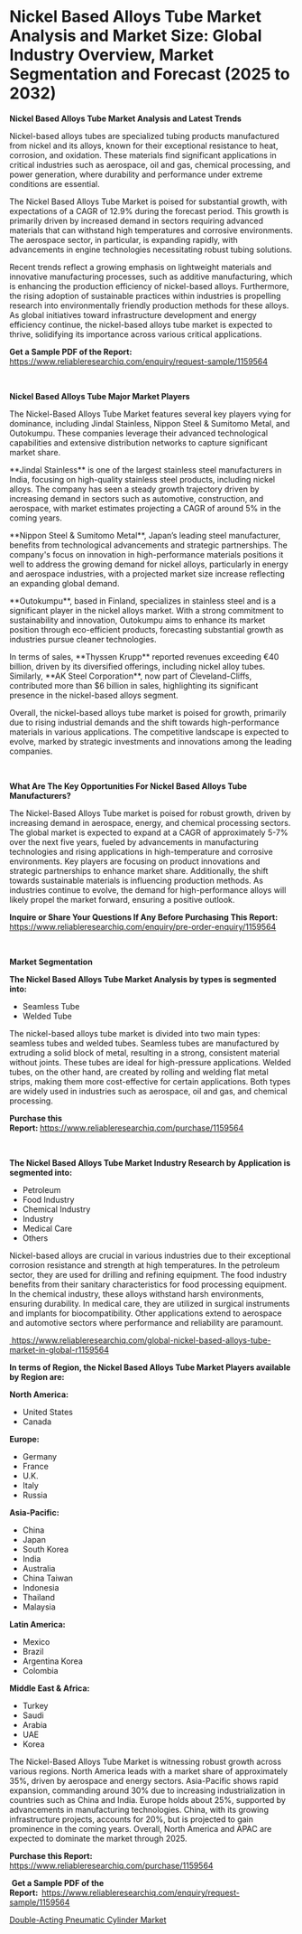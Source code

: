 <p><h1>Nickel Based Alloys Tube Market Analysis and Market Size: Global Industry Overview, Market Segmentation and Forecast (2025 to 2032)</h1></p><p><strong>Nickel Based Alloys Tube Market Analysis and Latest Trends</strong></p>
<p><p>Nickel-based alloys tubes are specialized tubing products manufactured from nickel and its alloys, known for their exceptional resistance to heat, corrosion, and oxidation. These materials find significant applications in critical industries such as aerospace, oil and gas, chemical processing, and power generation, where durability and performance under extreme conditions are essential.</p><p>The Nickel Based Alloys Tube Market is poised for substantial growth, with expectations of a CAGR of 12.9% during the forecast period. This growth is primarily driven by increased demand in sectors requiring advanced materials that can withstand high temperatures and corrosive environments. The aerospace sector, in particular, is expanding rapidly, with advancements in engine technologies necessitating robust tubing solutions.</p><p>Recent trends reflect a growing emphasis on lightweight materials and innovative manufacturing processes, such as additive manufacturing, which is enhancing the production efficiency of nickel-based alloys. Furthermore, the rising adoption of sustainable practices within industries is propelling research into environmentally friendly production methods for these alloys. As global initiatives toward infrastructure development and energy efficiency continue, the nickel-based alloys tube market is expected to thrive, solidifying its importance across various critical applications.</p></p>
<p><strong>Get a Sample PDF of the Report:&nbsp;</strong> <a href="https://www.reliableresearchiq.com/enquiry/request-sample/1159564?utm_campaign=3107&utm_medium=2&utm_source=Github&utm_content=ia&utm_term=22032025&utm_id=nickel-based-alloys-tube">https://www.reliableresearchiq.com/enquiry/request-sample/1159564</a></p>
<p>&nbsp;</p>
<p><strong>Nickel Based Alloys Tube Major Market Players</strong></p>
<p><p>The Nickel-Based Alloys Tube Market features several key players vying for dominance, including Jindal Stainless, Nippon Steel & Sumitomo Metal, and Outokumpu. These companies leverage their advanced technological capabilities and extensive distribution networks to capture significant market share.</p><p>**Jindal Stainless** is one of the largest stainless steel manufacturers in India, focusing on high-quality stainless steel products, including nickel alloys. The company has seen a steady growth trajectory driven by increasing demand in sectors such as automotive, construction, and aerospace, with market estimates projecting a CAGR of around 5% in the coming years.</p><p>**Nippon Steel & Sumitomo Metal**, Japan’s leading steel manufacturer, benefits from technological advancements and strategic partnerships. The company's focus on innovation in high-performance materials positions it well to address the growing demand for nickel alloys, particularly in energy and aerospace industries, with a projected market size increase reflecting an expanding global demand.</p><p>**Outokumpu**, based in Finland, specializes in stainless steel and is a significant player in the nickel alloys market. With a strong commitment to sustainability and innovation, Outokumpu aims to enhance its market position through eco-efficient products, forecasting substantial growth as industries pursue cleaner technologies.</p><p>In terms of sales, **Thyssen Krupp** reported revenues exceeding €40 billion, driven by its diversified offerings, including nickel alloy tubes. Similarly, **AK Steel Corporation**, now part of Cleveland-Cliffs, contributed more than $6 billion in sales, highlighting its significant presence in the nickel-based alloys segment.</p><p>Overall, the nickel-based alloys tube market is poised for growth, primarily due to rising industrial demands and the shift towards high-performance materials in various applications. The competitive landscape is expected to evolve, marked by strategic investments and innovations among the leading companies.</p></p>
<p>&nbsp;</p>
<p><strong>What Are The Key Opportunities For Nickel Based Alloys Tube Manufacturers?</strong></p>
<p><p>The Nickel-Based Alloys Tube market is poised for robust growth, driven by increasing demand in aerospace, energy, and chemical processing sectors. The global market is expected to expand at a CAGR of approximately 5-7% over the next five years, fueled by advancements in manufacturing technologies and rising applications in high-temperature and corrosive environments. Key players are focusing on product innovations and strategic partnerships to enhance market share. Additionally, the shift towards sustainable materials is influencing production methods. As industries continue to evolve, the demand for high-performance alloys will likely propel the market forward, ensuring a positive outlook.</p></p>
<p><strong>Inquire or Share Your Questions If Any Before Purchasing This Report:</strong> <a href="https://www.reliableresearchiq.com/enquiry/pre-order-enquiry/1159564?utm_campaign=3107&utm_medium=2&utm_source=Github&utm_content=ia&utm_term=22032025&utm_id=nickel-based-alloys-tube">https://www.reliableresearchiq.com/enquiry/pre-order-enquiry/1159564</a></p>
<p>&nbsp;</p>
<p><strong>Market Segmentation</strong></p>
<p><strong>The Nickel Based Alloys Tube Market Analysis by types is segmented into:</strong></p>
<p><ul><li>Seamless Tube</li><li>Welded Tube</li></ul></p>
<p><p>The nickel-based alloys tube market is divided into two main types: seamless tubes and welded tubes. Seamless tubes are manufactured by extruding a solid block of metal, resulting in a strong, consistent material without joints. These tubes are ideal for high-pressure applications. Welded tubes, on the other hand, are created by rolling and welding flat metal strips, making them more cost-effective for certain applications. Both types are widely used in industries such as aerospace, oil and gas, and chemical processing.</p></p>
<p><strong>Purchase this Report:&nbsp;</strong><a href="https://www.reliableresearchiq.com/purchase/1159564?utm_campaign=3107&utm_medium=2&utm_source=Github&utm_content=ia&utm_term=22032025&utm_id=nickel-based-alloys-tube">https://www.reliableresearchiq.com/purchase/1159564</a></p>
<p>&nbsp;</p>
<p><strong>The Nickel Based Alloys Tube Market Industry Research by Application is segmented into:</strong></p>
<p><ul><li>Petroleum</li><li>Food Industry</li><li>Chemical Industry</li><li>Industry</li><li>Medical Care</li><li>Others</li></ul></p>
<p><p>Nickel-based alloys are crucial in various industries due to their exceptional corrosion resistance and strength at high temperatures. In the petroleum sector, they are used for drilling and refining equipment. The food industry benefits from their sanitary characteristics for food processing equipment. In the chemical industry, these alloys withstand harsh environments, ensuring durability. In medical care, they are utilized in surgical instruments and implants for biocompatibility. Other applications extend to aerospace and automotive sectors where performance and reliability are paramount.</p></p>
<p><a href="https://www.reliableresearchiq.com/global-nickel-based-alloys-tube-market-in-global-r1159564?utm_campaign=3107&utm_medium=2&utm_source=Github&utm_content=ia&utm_term=22032025&utm_id=nickel-based-alloys-tube">&nbsp;https://www.reliableresearchiq.com/global-nickel-based-alloys-tube-market-in-global-r1159564</a></p>
<p><strong>In terms of Region, the Nickel Based Alloys Tube Market Players available by Region are:</strong></p>
<p>
    <p> <strong> North America: </strong>
        <ul>
            <li>United States</li>
            <li>Canada</li>
        </ul>
        </p> 
    <p> <strong> Europe: </strong>
        <ul>
            <li>Germany</li>
            <li>France</li>
            <li>U.K.</li>
            <li>Italy</li>
            <li>Russia</li>
        </ul>
        </p> 
    <p> <strong> Asia-Pacific: </strong>
        <ul>
            <li>China</li>
            <li>Japan</li>
            <li>South Korea</li>
            <li>India</li>
            <li>Australia</li>
            <li>China Taiwan</li>
            <li>Indonesia</li>
            <li>Thailand</li>
            <li>Malaysia</li>
        </ul>
        </p> 
    <p> <strong> Latin America: </strong>
        <ul>
            <li>Mexico</li>
            <li>Brazil</li>
            <li>Argentina Korea</li>
            <li>Colombia</li>
        </ul>
        </p> 
    <p> <strong> Middle East & Africa: </strong>
        <ul>
            <li>Turkey</li>
            <li>Saudi</li>
            <li>Arabia</li>
            <li>UAE</li>
            <li>Korea</li>
        </ul>
    </p>
    </p>
<p><p>The Nickel-Based Alloys Tube Market is witnessing robust growth across various regions. North America leads with a market share of approximately 35%, driven by aerospace and energy sectors. Asia-Pacific shows rapid expansion, commanding around 30% due to increasing industrialization in countries such as China and India. Europe holds about 25%, supported by advancements in manufacturing technologies. China, with its growing infrastructure projects, accounts for 20%, but is projected to gain prominence in the coming years. Overall, North America and APAC are expected to dominate the market through 2025.</p></p>
<p><strong>Purchase this Report: </strong><a href="https://www.reliableresearchiq.com/purchase/1159564?utm_campaign=3107&utm_medium=2&utm_source=Github&utm_content=ia&utm_term=22032025&utm_id=nickel-based-alloys-tube">https://www.reliableresearchiq.com/purchase/1159564</a></p>
<p>&nbsp;<strong>Get a Sample PDF of the Report:&nbsp;&nbsp;</strong><a href="https://www.reliableresearchiq.com/enquiry/request-sample/1159564?utm_campaign=3107&utm_medium=2&utm_source=Github&utm_content=ia&utm_term=22032025&utm_id=nickel-based-alloys-tube">https://www.reliableresearchiq.com/enquiry/request-sample/1159564</a></p>
<p><strong></strong></p>
<p><p><a href="https://github.com/daphnyvashdi/Market-Research-Report-List-1/blob/main/double-acting-pneumatic-cylinder-market.md?utm_campaign=3107&utm_medium=2&utm_source=Github&utm_content=ia&utm_term=22032025&utm_id=nickel-based-alloys-tube">Double-Acting Pneumatic Cylinder Market</a></p></p>